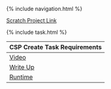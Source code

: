 {% include navigation.html %}

[Scratch Project Link](https://scratch.mit.edu/projects/670317288/)

{% include task.html %}


| CSP Create Task Requirements  | 
| ------------- |
| [Video](https://drive.google.com/file/d/1cjhF79OJrX_DHhObhWrd6xcbHfFfmah8/view?usp=sharing) |  
| [Write Up](https://gennalynb123.github.io/Individual-Algorithmic-Project/WriteUp) | 
| [Runtime](https://scratch.mit.edu/projects/670317288/) | 





























































































































































































































































































































































































































































































